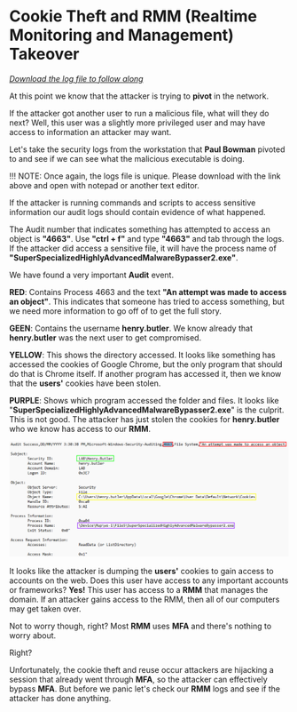 # Cookie Theft and RMM (Realtime Monitoring and Management) Takeover

[*Download the log file to follow along*](./logs/cookie_theft.csv)

At this point we know that the attacker is trying to **pivot** in the network.

If the attacker got another user to run a malicious file, what will they do next? Well, this user was a slightly more privileged user and may have access to information an attacker may want.

Let's take the security logs from the workstation that **Paul Bowman** pivoted to and see if we can see what the malicious executable is doing. 

!!! NOTE: 
    Once again, the logs file is unique. Please download with the link above and open with notepad or another text editor.

If the attacker is running commands and scripts to access sensitive information our audit logs should contain evidence of what happened.

The Audit number that indicates something has attempted to access an object is **"4663"**. Use **"ctrl + f"** and type **"4663"** and tab through the logs. If the attacker did access a sensitive file, it will have the process name of **"SuperSpecializedHighlyAdvancedMalwareBypasser2.exe"**.

We have found a very important **Audit** event.

**RED**: Contains Process 4663 and the text **"An attempt was made to access an object"**.  This indicates that someone has tried to access something, but we need more information to go off of to get the full story.

**GEEN**: Contains the username **henry.butler**.  We know already that **henry.butler** was the next user to get compromised.

**YELLOW**: This shows the directory accessed. It looks like something has accessed the cookies of Google Chrome, but the only program that should do that is Chrome itself. If another program has accessed it, then we know that the **users'** cookies have been stolen.

**PURPLE**: Shows which program accessed the folder and files. It looks like "**SuperSpecializedHighlyAdvancedMalwareBypasser2.exe**" is the culprit. This is not good.  The attacker has just stolen the cookies for **henry.butler** who we know has access to our **RMM**.

![cookie being stolen](./images/pivot.PNG)

It looks like the attacker is dumping the **users'** cookies to gain access to accounts on the web. Does this user have access to any important accounts or frameworks? **Yes!**  This user has access to a **RMM** that manages the domain. If an attacker gains access to the RMM, then all of our computers may get taken over.

Not to worry though, right? Most **RMM** uses **MFA** and there's nothing to worry about.

Right?

Unfortunately, the cookie theft and reuse occur attackers are hijacking a session that already went through **MFA**, so the attacker can effectively bypass **MFA**. But before we panic let's check our **RMM** logs and see if the attacker has done anything.